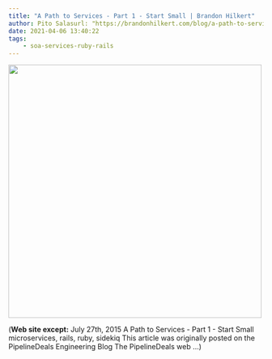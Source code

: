 ```yaml
---
title: "A Path to Services - Part 1 - Start Small | Brandon Hilkert"
author: Pito Salasurl: "https://brandonhilkert.com/blog/a-path-to-services-part-1-start-small" cover: "http://brandonhilkert.com/images/brandon-hilkert.jpg" 
date: 2021-04-06 13:40:22
tags:
    - soa-services-ruby-rails
---
```

<img src=http://brandonhilkert.com/images/brandon-hilkert.jpg width="500">



(**Web site except:** July 27th, 2015 A Path to Services - Part 1 - Start Small microservices, rails, ruby, sidekiq This article was originally posted on the PipelineDeals Engineering Blog The PipelineDeals web …) 
